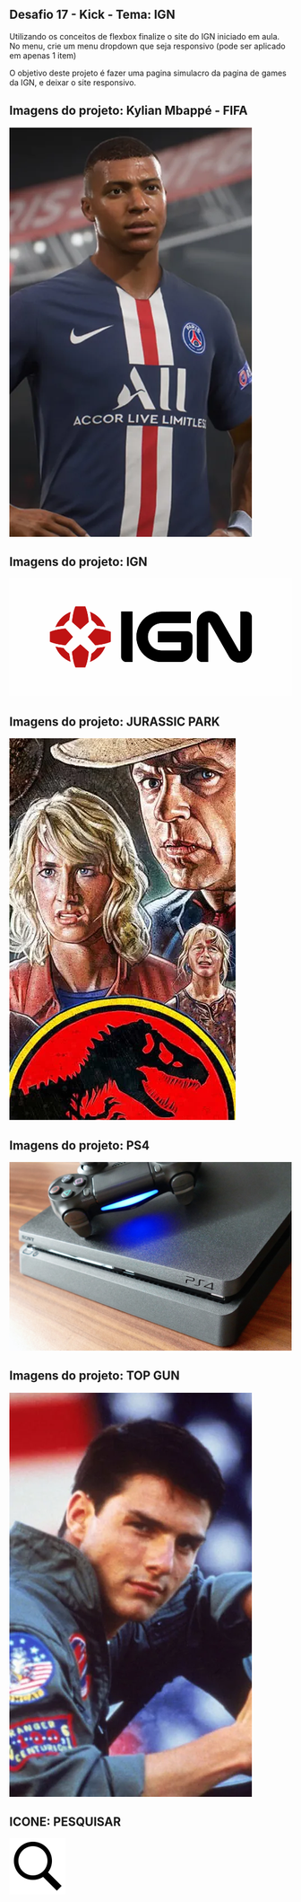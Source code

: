 ## Desafio 17 - Kick - Tema: IGN

Utilizando os conceitos de flexbox finalize o site do IGN iniciado em aula.
No menu, crie um menu dropdown que seja responsivo (pode ser aplicado em apenas 1 item)

O objetivo deste projeto é fazer uma pagina simulacro da pagina de games da IGN, e deixar o site responsivo.

## Imagens do projeto: Kylian Mbappé - FIFA

  ![fifa.jpg.png](https://github.com/PedroYokada/desafio017kick/blob/main/IMAGENS/fifa.jpg)

## Imagens do projeto: IGN

  ![](https://github.com/PedroYokada/desafio017kick/blob/main/IMAGENS/ign.png)

## Imagens do projeto: JURASSIC PARK

  ![](https://github.com/PedroYokada/desafio017kick/blob/main/IMAGENS/park.jpg)

## Imagens do projeto: PS4

  ![](https://github.com/PedroYokada/desafio017kick/blob/main/IMAGENS/ps4.jpg)

## Imagens do projeto: TOP GUN

  ![](https://github.com/PedroYokada/desafio017kick/blob/main/IMAGENS/topgun.jpg)

## ICONE: PESQUISAR

  ![](https://github.com/PedroYokada/desafio017kick/blob/main/IMAGENS/pesquisar.png)
